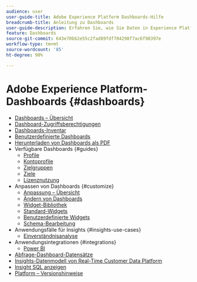```yaml
---
audience: user
user-guide-title: Adobe Experience Platform Dashboards-Hilfe
breadcrumb-title: Anleitung zu Dashboards
user-guide-description: Erfahren Sie, wie Sie Daten in Experience Platform über anpassbare Dashboards visualisieren können.
feature: Dashboards
source-git-commit: 643e70bb2e55c2fad89fdf784298f7ac6f98397e
workflow-type: tm+mt
source-wordcount: '85'
ht-degree: 90%

---
```



# Adobe Experience Platform-Dashboards {#dashboards}

* [Dashboards – Übersicht](home.md)
* [Dashboard-Zugriffsberechtigungen](permissions.md)
* [Dashboards-Inventar](inventory.md)
* [Benutzerdefinierte Dashboards](user-defined-dashboards.md)
* [Herunterladen von Dashboards als PDF](download.md)
* Verfügbare Dashboards {#guides}
   * [Profile](guides/profiles.md)
   * [Kontoprofile](guides/account-profiles.md)
   * [Zielgruppen](guides/audiences.md)
   * [Ziele](guides/destinations.md)
   * [Lizenznutzung](guides/license-usage.md)
* Anpassen von Dashboards {#customize}
   * [Anpassung – Übersicht](customize/overview.md)
   * [Ändern von Dashboards](customize/modify.md)
   * [Widget-Bibliothek](customize/widget-library.md)
   * [Standard-Widgets](customize/standard-widgets.md)
   * [Benutzerdefinierte Widgets](customize/custom-widgets.md)
   * [Schema-Bearbeitung](customize/edit-schema.md)
* Anwendungsfälle für Insights {#insights-use-cases}
   * [Einverständnisanalyse](insights-use-cases/consent-analysis.md)
* Anwendungsintegrationen {#integrations}
   * [Power BI](integrations/power-bi.md)
* [Abfrage-Dashboard-Datensätze](query.md)
* [Insights-Datenmodell von Real-Time Customer Data Platform](cdp-insights-data-model.md)
* [Insight SQL anzeigen](view-sql.md)
* [Platform – Versionshinweise](https://docs.adobe.com/content/help/de-DE/experience-platform/release-notes/latest.html)